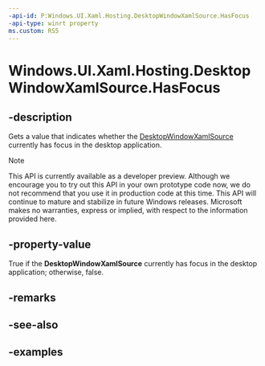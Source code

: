 ```yaml
---
-api-id: P:Windows.UI.Xaml.Hosting.DesktopWindowXamlSource.HasFocus
-api-type: winrt property
ms.custom: RS5
---
```


<!-- Property syntax.
public bool HasFocus { get; }
-->

# Windows.UI.Xaml.Hosting.DesktopWindowXamlSource.HasFocus

## -description
Gets a value that indicates whether the [DesktopWindowXamlSource](desktopwindowxamlsource.md) currently has focus in the desktop application.

> [!NOTE]
> This API is currently available as a developer preview. Although we encourage you to try out this API in your own prototype code now, we do not recommend that you use it in production code at this time. This API will continue to mature and stabilize in future Windows releases. Microsoft makes no warranties, express or implied, with respect to the information provided here.

## -property-value
True if the **DesktopWindowXamlSource** currently has focus in the desktop application; otherwise, false.

## -remarks

## -see-also

## -examples
